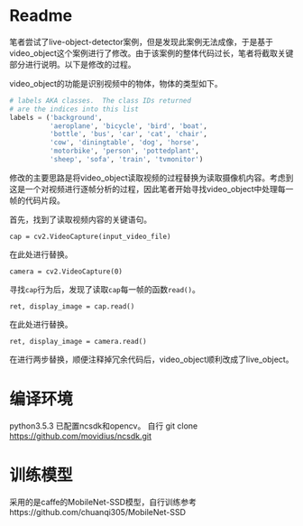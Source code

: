 # Readme

笔者尝试了live-object-detector案例，但是发现此案例无法成像，于是基于video_object这个案例进行了修改。由于该案例的整体代码过长，笔者将截取关键部分进行说明。以下是修改的过程。

video_object的功能是识别视频中的物体，物体的类型如下。

```python
# labels AKA classes.  The class IDs returned
# are the indices into this list
labels = ('background',
          'aeroplane', 'bicycle', 'bird', 'boat',
          'bottle', 'bus', 'car', 'cat', 'chair',
          'cow', 'diningtable', 'dog', 'horse',
          'motorbike', 'person', 'pottedplant',
          'sheep', 'sofa', 'train', 'tvmonitor')
```

修改的主要思路是将video_object读取视频的过程替换为读取摄像机内容。考虑到这是一个对视频进行逐帧分析的过程，因此笔者开始寻找video_object中处理每一帧的代码片段。

首先，找到了读取视频内容的关键语句。

`cap = cv2.VideoCapture(input_video_file)`

在此处进行替换。

`camera = cv2.VideoCapture(0)`

寻找`cap`行为后，发现了读取`cap`每一帧的函数`read()`。

`ret, display_image = cap.read()`

在此处进行替换。

`ret, display_image = camera.read()`

在进行两步替换，顺便注释掉冗余代码后，video_object顺利改成了live_object。

# 编译环境
python3.5.3
已配置ncsdk和opencv。
自行 git clone https://github.com/movidius/ncsdk.git

# 训练模型

采用的是caffe的MobileNet-SSD模型，自行训练参考https://github.com/chuanqi305/MobileNet-SSD
